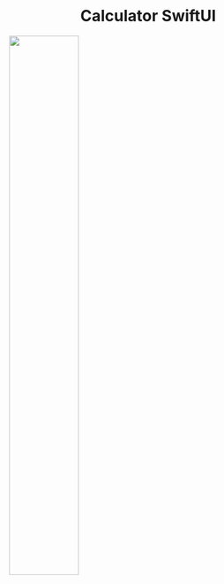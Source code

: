 <br />
<div align="center">
  <h1 align="center">Calculator  SwiftUI</h1>
</div>

<img src="https://github.com/Ardacanuysal/IOS-Calculator/blob/main/Calculator.SwiftUI/ScreenShoots/Simulator%20Screen%20Shot%20-%20iPhone%2014%20Pro%20-%202023-01-25%20at%2019.40.36.png?raw=true" width="50%"  />



 
